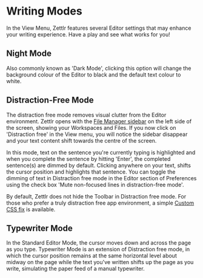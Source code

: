 # Writing Modes

In the View Menu, Zettlr features several Editor settings that may enhance your writing experience. Have a play and see what works for you!

## Night Mode

Also commonly known as 'Dark Mode', clicking this option will change the background colour of the Editor to black and the default text colour to white.

## Distraction-Free Mode

The distraction free mode removes visual clutter from the Editor environment. Zettlr opens with the [File Manager sidebar](file-manager.md) on the left side of the screen, showing your Workspaces and Files. If you now click on 'Distraction free' in the View menu, you will notice the sidebar disappear and your text content shift towards the centre of the screen.

In this mode, text on the sentence you're currently typing is highlighted and when you complete the sentence by hitting 'Enter', the completed sentence(s) are dimmed by default. Clicking anywhere on your text, shifts the cursor position and highlights that sentence. You can toggle the dimming of text in Distraction free mode in the Editor section of Preferences using the check box 'Mute non-focused lines in distraction-free mode'.   

By default, Zettlr does not hide the Toolbar in Distraction free mode. For those who prefer a truly distraction free app environment, a simple [Custom CSS fix](https://docs.zettlr.com/en/core/custom-css/#hide-the-toolbar-in-distraction-free) is available.

## Typewriter Mode

In the Standard Editor Mode, the cursor moves down and across the page as you type. Typewriter Mode is an extension of Distraction free mode, in which the cursor position remains at the same horizontal level about midway on the page while the text you've written shifts up the page as you write, simulating the paper feed of a manual typewriter. 

